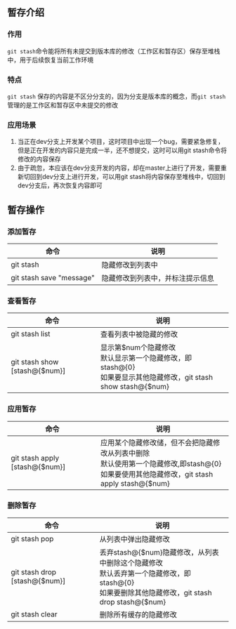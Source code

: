 ## 暂存介绍

### 作用

`git stash`命令能将所有未提交到版本库的修改（工作区和暂存区）保存至堆栈中，用于后续恢复当前工作环境

### 特点

`git stash` 保存的内容是不区分分支的，因为分支是版本库的概念，而`git stash` 管理的是工作区和暂存区中未提交的修改

### 应用场景

1. 当正在dev分支上开发某个项目，这时项目中出现一个bug，需要紧急修复，但是正在开发的内容只是完成一半，还不想提交，这时可以用git stash命令将修改的内容保存
2. 由于疏忽，本应该在dev分支开发的内容，却在master上进行了开发，需要重新切回到dev分支上进行开发，可以用git stash将内容保存至堆栈中，切回到dev分支后，再次恢复内容即可



## 暂存操作

### 添加暂存

| 命令                     | 说明                             |
| ------------------------ | -------------------------------- |
| git stash                | 隐藏修改到列表中                 |
| git stash save "message" | 隐藏修改到列表中，并标注提示信息 |

### 查看暂存

| 命令                          | 说明                                                         |
| ----------------------------- | ------------------------------------------------------------ |
| git stash list                | 查看列表中被隐藏的修改                                       |
| git stash show [stash@{$num}] | 显示第$num个隐藏修改<br />默认显示第一个隐藏修改，即stash@{0}<br/>如果要显示其他隐藏修改，git stash show stash@{$num} |

### 应用暂存

| 命令                           | 说明                                                         |
| ------------------------------ | ------------------------------------------------------------ |
| git stash apply [stash@{$num}] | 应用某个隐藏修改储，但不会把隐藏修改从列表中删除<br/>默认使用第一个隐藏修改,即stash@{0}<br/>如果要使用其他隐藏修改，git stash apply stash@{$num} |

### 删除暂存

| 命令                          | 说明                                                         |
| ----------------------------- | ------------------------------------------------------------ |
| git stash pop                 | 从列表中弹出隐藏修改                                         |
| git stash drop [stash@{$num}] | 丢弃stash@{$num}隐藏修改，从列表中删除这个隐藏修改<br />默认丢弃第一个隐藏修改，即stash@{0}<br />如果要删除其他隐藏修改，git stash drop stash@{$num} |
| git stash clear               | 删除所有缓存的隐藏修改                                       |
